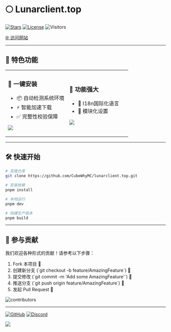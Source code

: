 # 🌕 Lunarclient.top

[![Stars](https://img.shields.io/github/stars/CubeWhyMC/lunarclient.top?style=for-the-badge&color=fee12b&logo=github)](https://github.com/CubeWhyMC/lunarclient.top/stargazers)
[![License](https://img.shields.io/github/license/CubeWhyMC/lunarclient.top?style=for-the-badge&color=00d9ff)](https://github.com/CubeWhyMC/lunarclient.top/blob/main/LICENSE)
![Visitors](https://komarev.com/ghpvc/?username=CubeWhyMC-lunarclient&style=for-the-badge&color=ff69b4&label=VISITORS)

[🌐 访问网站](https://lunarclient.top)

---

## 🚀 特色功能

<table>
<tr>
<td width="50%">

### 🎯 一键安装
- 📦 自动检测系统环境
- ⚡ 智能加速下载
- ✅ 完整性校验保障

![](https://media4.giphy.com/media/jpVnC65DmYeyRL4LHS/giphy.gif)
</td>

<td width="50%">

### 🌈 功能强大
- 🎨 I18n国际化语言
- 🔧 模块化设置

![](https://media0.giphy.com/media/v1.Y2lkPTc9MGI3NjExY2UzNzI5NTQ4ODU1ZThhYzY1YjFjYjQxYjYwN2U4YTQwNjY5MTk0MjJhNCZjdD1n/3o7TKsQ8UQ1h6Ftq5G/giphy.gif)
</td>
</tr>
</table>

---

## 🛠️ 快速开始

```bash
# 克隆仓库
git clone https://github.com/CubeWhyMC/lunarclient.top.git

# 安装依赖
pnpm install

# 本地运行
pnpm dev

# 构建生产版本
pnpm build
```

---

## 🤝 参与贡献

我们欢迎各种形式的贡献！请参考以下步骤：

1. Fork 本项目 🍴
2. 创建新分支 (\`git checkout -b feature/AmazingFeature\`) 🌿
3. 提交修改 (\`git commit -m 'Add some AmazingFeature'\`) 💾
4. 推送分支 (\`git push origin feature/AmazingFeature\`) 🚀
5. 发起 Pull Request 🎉

![contributors](https://contrib.rocks/image?repo=CubeWhyMC/lunarclient.top)

---

[![GitHub](https://img.shields.io/badge/MADE%20WITH-%E2%9D%A4%EF%B8%8F-red?style=for-the-badge)](https://github.com/CubeWhyMC)
[![Discord](https://img.shields.io/badge/Join_Community-5865F2?style=for-the-badge&logo=discord&logoColor=white)](https://discord.lunarclient.top/)

<!-- 动态访问统计 -->
![](https://profile-counter.glitch.me/CubeWhyMC-lunarclient/count.svg)
